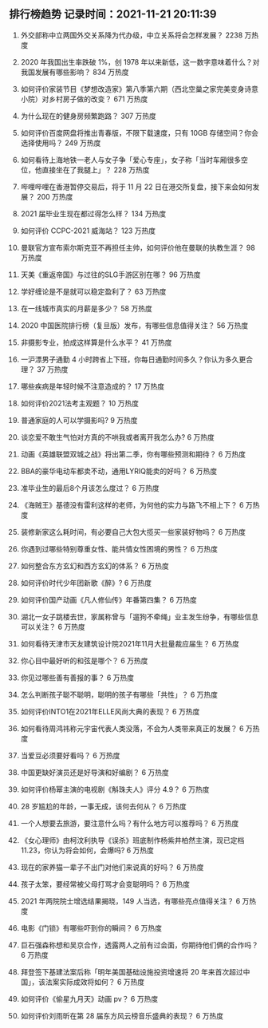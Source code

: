 
## 排行榜趋势 记录时间：2021-11-21 20:11:39
  
  1. 外交部称中立两国外交关系降为代办级，中立关系将会怎样发展？ 2238 万热度
    
  2. 2020 年我国出生率跌破 1%，创 1978 年以来新低，这一数字意味着什么？对我国发展有哪些影响？ 834 万热度
    
  3. 如何评价家装节目《梦想改造家》第八季第六期（西北空巢之家完美变身诗意小院）对乡村房子做的改变？ 671 万热度
    
  4. 为什么现在的健身房频繁跑路？ 307 万热度
    
  5. 如何评价百度网盘将推出青春版，不限下载速度，只有 10GB 存储空间？你会选择使用吗？ 249 万热度
    
  6. 如何看待上海地铁一老人与女子争「爱心专座」，女子称「当时车厢很多空位，他直接坐在了我腿上」？ 228 万热度
    
  7. 哔哩哔哩在香港暂停交易后，将于 11 月 22 日在港交所复盘，接下来会如何发展？ 200 万热度
    
  8. 2021 届毕业生现在都过得怎么样？ 134 万热度
    
  9. 如何评价 CCPC-2021 威海站？ 123 万热度
    
  10. 曼联官方宣布索尔斯克亚不再担任主帅，如何评价他在曼联的执教生涯？ 98 万热度
    
  11. 天美《重返帝国》与过往的SLG手游区别在哪？ 96 万热度
    
  12. 学好缠论是不是就可以稳定盈利了？ 63 万热度
    
  13. 在一线城市真实的月薪是多少？ 58 万热度
    
  14. 2020 中国医院排行榜（复旦版）发布，有哪些信息值得关注？ 56 万热度
    
  15. 非摄影专业，拍成这样算是什么水平？ 41 万热度
    
  16. 一沪漂男子通勤 4 小时跨省上下班，你每日通勤时间多久？你认为多久更合理？ 37 万热度
    
  17. 哪些疾病是年轻时候不注意造成的？ 17 万热度
    
  18. 如何评价2021法考主观题？ 10 万热度
    
  19. 普通家庭的人可以学摄影吗? 9 万热度
    
  20. 谈恋爱不敢生气怕对方真的不哄我或者离开我怎么办? 6 万热度
    
  21. 动画《英雄联盟双城之战》将出第二季，你有哪些预测和期待？ 6 万热度
    
  22. BBA的豪华电动车都卖不动，通用LYRIQ能卖的好吗？ 6 万热度
    
  23. 准毕业生的最后8个月该怎么度过？ 6 万热度
    
  24. 《海贼王》基德没有雷利这样的老师，为何他的实力与路飞不相上下？ 6 万热度
    
  25. 装修新家这么耗时间，有必要自己大包大揽买一些家装好物吗？ 6 万热度
    
  26. 你遇到过哪些特别尊重女性、能共情女性困境的男性？ 6 万热度
    
  27. 如何整合东方玄幻和西方玄幻的体系？ 6 万热度
    
  28. 如何评价时代少年团新歌《醉》? 6 万热度
    
  29. 如何评价国产动画《凡人修仙传》年番第四集？ 6 万热度
    
  30. 湖北一女子跳楼去世，家属称曾与「遛狗不牵绳」业主发生纷争，有哪些信息可以关注？ 6 万热度
    
  31. 如何看待天津市天友建筑设计院2021年11月大批量裁应届生？ 6 万热度
    
  32. 你心目中最好听的和弦是哪个？ 6 万热度
    
  33. 你见过哪些善有善报的事？ 6 万热度
    
  34. 怎么判断孩子聪不聪明，聪明的孩子有哪些「共性」？ 6 万热度
    
  35. 如何评价INTO1在2021年ELLE风尚大典的表现？ 6 万热度
    
  36. 如何看待周鸿祎称元宇宙代表人类没落，不会为人类带来真正的发展？ 6 万热度
    
  37. 当爱豆必须要好看吗？ 6 万热度
    
  38. 中国更缺好演员还是好导演和好编剧？ 6 万热度
    
  39. 如何评价杨幂主演的电视剧《斛珠夫人》评分 4.9？ 6 万热度
    
  40. 28 岁尴尬的年龄，一事无成，该何去何从？ 6 万热度
    
  41. 一个人想要去旅游，要注意什么吗？有什么地方可以推荐吗？ 6 万热度
    
  42. 《女心理师》由柯汶利执导《误杀》班底制作杨紫井柏然主演，现已定档11.23，你认为将会如何，会爆吗? 6 万热度
    
  43. 现在的家养猫一辈子不出门对他们来说真的好吗？ 6 万热度
    
  44. 孩子太笨，要经常被父母打骂才会变聪明吗？ 6 万热度
    
  45. 2021 年两院院士增选结果揭晓，149 人当选，有哪些亮点值得关注？ 6 万热度
    
  46. 电影《门锁》有哪些吓到你的瞬间？ 6 万热度
    
  47. 巨石强森称想和吴京合作，透露两人之前有过会面，你期待他们俩的合作吗？ 6 万热度
    
  48. 拜登签下基建法案后称「明年美国基础设施投资增速将 20 年来首次超过中国」，该法案实际成效将如何？ 6 万热度
    
  49. 如何评价《偷星九月天》动画 pv？ 6 万热度
    
  50. 如何评价刘雨昕在第 28 届东方风云榜音乐盛典的表现？ 6 万热度
    